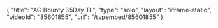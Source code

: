 {
    "title": "AG Bounty 35Day TL",
    "type": "solo",
    "layout": "iframe-static",
    "videoId": "85601855",
    "url": "\/tvpembed\/85601855"
}